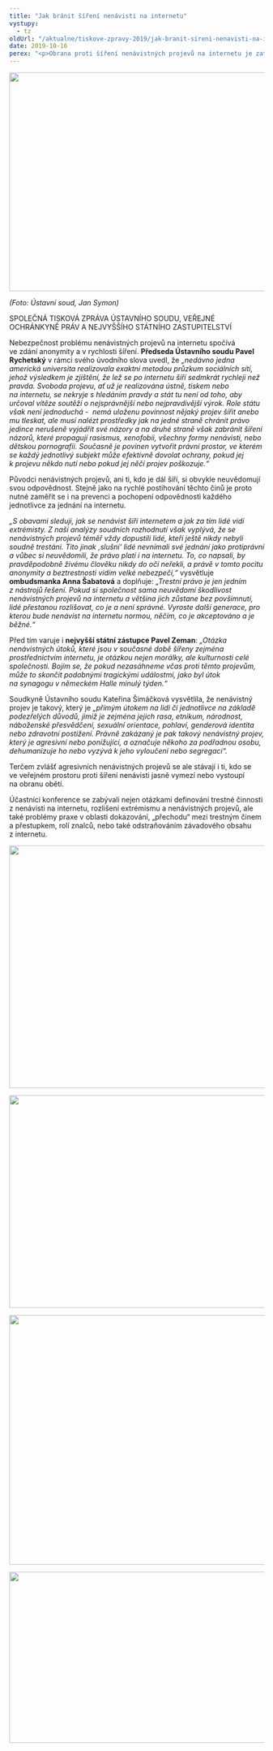 ```yaml
---
title: "Jak bránit šíření nenávisti na internetu"
vystupy:
  - tz
oldUrl: "/aktualne/tiskove-zpravy-2019/jak-branit-sireni-nenavisti-na-internetu-1"
date: 2019-10-16
perex: "<p>Obrana proti šíření nenávistných projevů na internetu je zatím pomalá a nepříliš efektivní. Předseda Ústavního soudu, ombudsmanka a nejvyšší státní zástupce proto uspořádali odbornou konferenci určenou zejména policistům, státním zástupcům a soudcům s cílem hledat způsoby, jak tomuto nebezpečnému jevu účinně čelit a předcházet.</p>"
---
```


<!-- imported from the old website -->

<p><img src="https://www.ochrance.cz/uploads/RTEmagicC_2019-Hate-speech-00.jpg.jpg" width="635" height="431" alt="" /></p><p><i>(Foto: Ústavní soud, Jan Symon)</i></p><p>SPOLEČNÁ TISKOVÁ ZPRÁVA ÚSTAVNÍHO SOUDU, VEŘEJNÉ OCHRÁNKYNĚ PRÁV A NEJVYŠŠÍHO STÁTNÍHO ZASTUPITELSTVÍ</p><p>Nebezpečnost problému nenávistných projevů na internetu spočívá ve zdání anonymity a v rychlosti šíření. <b>Předseda Ústavního soudu Pavel Rychetský</b> v rámci svého úvodního slova uvedl, že <i>„nedávno jedna americká universita realizovala exaktní metodou průzkum sociálních sítí, jehož výsledkem je zjištění, že lež se po internetu šíří sedmkrát rychleji než pravda. Svoboda projevu, ať už je realizována ústně, tiskem nebo na internetu, se nekryje s hledáním pravdy a stát tu není od toho, aby určoval vítěze soutěží o nejsprávnější nebo nejpravdivější výrok. Role státu však není jednoduchá -  nemá uloženu povinnost nějaký projev šířit anebo mu tleskat, ale musí nalézt prostředky jak na jedné straně chránit právo jedince nerušeně vyjádřit své názory a na druhé straně však zabránit šíření názorů, které propagují rasismus, xenofobii, všechny formy nenávisti, nebo dětskou pornografii. Současně je povinen vytvořit právní prostor, ve kterém se každý jednotlivý subjekt může efektivně dovolat ochrany, pokud jej k projevu někdo nutí nebo pokud jej něčí projev poškozuje.“</i></p> <p>Původci nenávistných projevů, ani ti, kdo je dál šíří, si obvykle neuvědomují svou odpovědnost. Stejně jako na rychlé postihování těchto činů je proto nutné zaměřit se i na prevenci a pochopení odpovědnosti každého jednotlivce za jednání na internetu.</p> <p><i>„S obavami sleduji, jak se nenávist šíří internetem a jak za tím lidé vidí extrémisty. Z naší analýzy soudních rozhodnutí však vyplývá, že se nenávistných projevů téměř vždy dopustili lidé, kteří ještě nikdy nebyli soudně trestáni. Tito jinak ‚slušní‘ lidé nevnímali své jednání jako protiprávní a vůbec si neuvědomili, že právo platí i na internetu. To, co napsali, by pravděpodobně živému člověku nikdy do očí neřekli, a právě v tomto pocitu anonymity a beztrestnosti vidím velké nebezpečí,“</i> vysvětluje <b>ombudsmanka Anna Šabatová</b> a doplňuje: <i>„Trestní právo je jen jedním z nástrojů řešení. Pokud si společnost sama neuvědomí škodlivost nenávistných projevů na internetu a většina jich zůstane bez povšimnutí, lidé přestanou rozlišovat, co je a není správné. Vyroste další generace, pro kterou bude nenávist na internetu normou, něčím, co je akceptováno a je běžné.“ </i></p> <p>Před tím varuje i <b>nejvyšší státní zástupce Pavel Zeman</b>: <i>„Otázka nenávistných útoků, které jsou v současné době šířeny zejména prostřednictvím internetu, je otázkou nejen morálky, ale kulturnosti celé společnosti. Bojím se, že pokud nezasáhneme včas proti těmto projevům, může to skončit podobnými tragickými událostmi, jako byl útok na synagogu v německém Halle minulý týden.“</i></p> <p></p> <p>Soudkyně Ústavního soudu Kateřina Šimáčková vysvětlila, že nenávistný projev je takový, který je<i> „přímým útokem na lidi či jednotlivce na základě podezřelých důvodů, jimiž je zejména jejich rasa, etnikum, národnost, náboženské přesvědčení, sexuální orientace, pohlaví, genderová identita nebo zdravotní postižení. Právně zakázaný je pak takový nenávistný projev, který je agresivní nebo ponižující, a označuje někoho za podřadnou osobu, dehumanizuje ho nebo vyzývá k jeho vyloučení nebo segregaci“.</i></p> <p>Terčem zvlášť agresivních nenávistných projevů se ale stávají i ti, kdo se ve veřejném prostoru proti šíření nenávisti jasně vymezí nebo vystoupí na obranu obětí.</p> <p>Účastníci konference se zabývali nejen otázkami definování trestné činnosti z nenávisti na internetu, rozlišení extrémismu a nenávistných projevů, ale také problémy praxe v oblasti dokazování, „přechodu“ mezi trestným činem a přestupkem, rolí znalců, nebo také odstraňováním závadového obsahu z internetu.</p><p><img src="https://www.ochrance.cz/uploads/RTEmagicC_2019-Hate-speech-01.jpg.jpg" width="630" height="478" alt="" /></p><p><img src="https://www.ochrance.cz/uploads/RTEmagicC_2019-Hate-speech-02.jpg.jpg" width="630" height="419" alt="" /></p><p><img src="https://www.ochrance.cz/uploads/RTEmagicC_2019-Hate-speech-03.jpg.jpg" width="630" height="492" alt="" /></p><p><img src="https://www.ochrance.cz/uploads/RTEmagicC_2019-Hate-speech-05.jpg.jpg" width="630" height="337" alt="" /></p>
